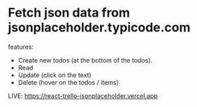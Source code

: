 # Fetch json data from jsonplaceholder.typicode.com

features:
- Create new todos (at the bottom of the todos).
- Read
- Update (click on the text)
- Delete (hover on the todos / items)

LIVE: https://react-trello-jsonplaceholder.vercel.app
